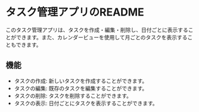 # タスク管理アプリのREADME

このタスク管理アプリは、タスクを作成・編集・削除し、日付ごとに表示することができます。また、カレンダービューを使用して月ごとのタスクを表示することもできます。

## 機能

- タスクの作成: 新しいタスクを作成することができます。
- タスクの編集: 既存のタスクを編集することができます。
- タスクの削除: タスクを削除することができます。
- タスクの表示: 日付ごとにタスクを表示することができます。
